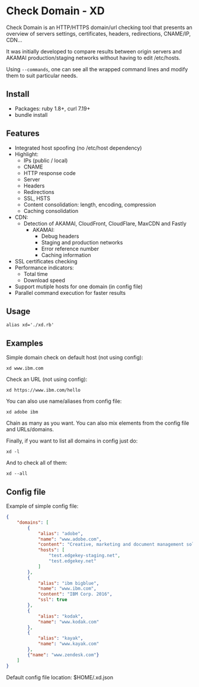 # Check Domain - XD

Check Domain is an HTTP/HTTPS domain/url checking tool that presents an overview
of servers settings, certificates, headers, redirections, CNAME/IP, CDN...

It was initially developed to compare results between origin servers and AKAMAI
production/staging networks without having to edit /etc/hosts.

Using `--commands`, one can see all the wrapped command lines and modify
them to suit particular needs.

## Install

- Packages: ruby 1.8+, curl 7.19+
- bundle install

## Features

- Integrated host spoofing (no /etc/host dependency)
- Highlight:
	-	IPs (public / local)
	-	CNAME
	- HTTP response code
	-	Server
	- Headers
	-	Redirections
	-	SSL, HSTS
	-	Content consolidation: length, encoding, compression
	-	Caching consolidation
- CDN:
  - Detection of AKAMAI, CloudFront, CloudFlare, MaxCDN and Fastly
	- AKAMAI:
		- Debug headers
		- Staging and production networks
		- Error reference number
		- Caching information
- SSL certificates checking
- Performance indicators:
	- Total time
	- Download speed
- Support mutiple hosts for one domain (in config file)
- Parallel command execution for faster results

## Usage

`alias xd='./xd.rb'`

## Examples

Simple domain check on default host (not using config):

`xd www.ibm.com`

Check an URL (not using config):

`xd https://www.ibm.com/hello`

You can also use name/aliases from config file:

`xd adobe ibm`

Chain as many as you want. You can also mix elements from the config file and
URLs/domains.

Finally, if you want to list all domains in config just do:

`xd -l`

And to check all of them:

`xd --all`

## Config file

Example of simple config file:

```json
{
	"domains": [
		{
			"alias": "adobe",
			"name": "www.adobe.com",
			"content": "Creative, marketing and document management solutions",
			"hosts": [
				"test.edgekey-staging.net",
				"test.edgekey.net"
			]
		},
		{
			"alias": "ibm bigblue",
			"name": "www.ibm.com",
			"content": "IBM Corp. 2016",
			"ssl": true
		},
		{
			"alias": "kodak",
			"name": "www.kodak.com"
		},
		{
			"alias": "kayak",
			"name": "www.kayak.com"
		},
		{"name": "www.zendesk.com"}
	]
}

```

Default config file location: $HOME/.xd.json
